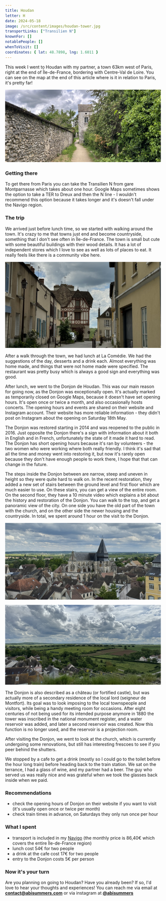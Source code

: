 ```yaml
---
title: Houdan
letter: H
date: 2024-05-18
image: /src/content/images/houdan-tower.jpg
transportLinks: ["Transilien N"]
knownFor: []
notablePeople: []
whenToVisit: []
coordinates: { lat: 48.7898, lng: 1.6011 }
---
```


This week I went to Houdan with my partner, a town 63km west of Paris, right at the end of Île-de-France, bordering with Centre-Val de Loire. You can see on the map at the end of this article where is it in relation to Paris, it's pretty far!

![a path with a tower](../images/houdan-tower.jpg)

### Getting there

To get there from Paris you can take the Transilien N from gare Montparnasse which takes about one hour. Google Maps sometimes shows the option to take a TER to Dreux and then the N line - I wouldn't recommend this option because it takes longer and it's doesn't fall under the Navigo region.

### The trip

We arrived just before lunch time, so we started with walking around the town. It's crazy to me that towns just end and become countryside, something that I don't see often in Île-de-France. The town is small but cute with some beautiful buildings with their wood details. It has a lot of independent stores which I love to see as well as lots of places to eat. It really feels like there is a community vibe here.

![a view from within the town](../images/houdan-town.jpg)

After a walk through the town, we had lunch at La Comédie. We had the suggestions of the day, desserts and a drink each. Almost everything was home made, and things that were not home made were specified. The restaurant was pretty busy which is always a good sign and everything was good.

After lunch, we went to the Donjon de Houdan. This was our main reason for going now, as the Donjon was exceptionally open. It's actually marked as temporarily closed on Google Maps, because it doesn't have set opening hours. It's open once or twice a month, and also occasionally hosts concerts. The opening hours and events are shared on their website and Instagram account. Their website has more reliable information - they didn't post on Instagram about the opening on Saturday 18th May.

The Donjon was restored starting in 2014 and was reopened to the public in 2016. Just opposite the Donjon there's a sign with information about it both in English and in French, unfortunately the state of it made it hard to read. The Donjon has short opening hours because it's ran by volunteers - the two women who were working where both really friendly. I think it's sad that all the time and money went into restoring it, but now it's rarely open because they don't have enough people to work there, I hope that that can change in the future.

The steps inside the Donjon between are narrow, steep and uneven in height so they were quite hard to walk on. In the recent restoration, they added a new set of stairs between the ground level and first floor which are much easier to use. On these stairs, you can get a view of the entire room. On the second floor, they have a 10 minute video which explains a bit about the history and restoration of the Donjon. You can walk to the top, and get a panoramic view of the city. On one side you have the old part of the town with the church, and on the other side the newer housing and the countryside. In total, we spent around 1 hour on the visit to the Donjon.

![a view of the town including the church from the top of the Donjon](../images/houdan-church-view.jpg)

![a view of the countryside from the top of the Donjon](../images/houdan-countryside-view.jpg)

The Donjon is also described as a château (or fortified castle), but was actually more of a secondary residence of the local lord (seigneur de Montfort). Its goal was to look imposing to the local townspeople and visitors, while being a handy meeting room for occasions. After eight centuries of not being used for its intended purpose anymore in 1880 the tower was inscribed in the national monument register, and a water reservoir was added, and later a second reservoir was created. Now this function is no longer used, and the reservoir is a projection room.

After visiting the Donjon, we went to look at the church, which is currently undergoing some renovations, but still has interesting frescoes to see if you peer behind the shutters.

We stopped by a cafe to get a drink (mostly so I could go to the toilet before the hour long train) before heading back to the train station. We sat on the terrance, I had a glass of wine, and my partner had a beer. The guy who served us was really nice and was grateful when we took the glasses back inside when we paid.

### Recommendations

- check the opening hours of Donjon on their website if you want to visit (it's usually open once or twice per month)
- check train times in advance, on Saturdays they only run once per hour

### What I spent

- transport is included in my [Navigo](https://abisummers.com/articles/navigo) (the monthly price is 86,40€ which covers the entire Île-de-France region)
- lunch cost 54€ for two people
- a drink at the cafe cost 17€ for two people
- entry to the Donjon costs 5€ per person

### Now it's your turn

Are you planning on going to Houdan? Have you already been? If so, I'd love to hear your thoughts and experiences! You can reach me via email at **[contact@abisummers.com](mailto:contact@abisummers.com)** or via instagram at **[@abisummers](https://www.instagram.com/abisummers/)**
